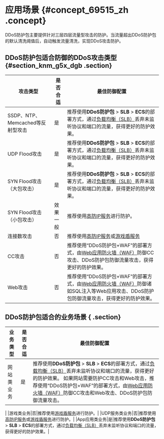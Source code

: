 # 应用场景 {#concept_69515_zh .concept}

DDoS防护包主要提供针对三层四层流量型攻击的防护。当流量超出DDoS防护包的默认清洗阈值后，自动触发流量清洗，实现DDoS攻击防护。

## DDoS防护包适合防御的DDoS攻击类型 {#section_knm_g5x_dgb .section}

|攻击类型|是否合适|最佳防御配置|
|----|----|------|
|SSDP、NTP、Memcached等反射型攻击|是|推荐使用**DDoS防护包** \> **SLB** \> **ECS**的部署方式，通过[负载均衡（SLB）](https://www.aliyun.com/product/slb)丢弃未监听协议和端口的流量，获得更好的防护效果。|
|UDP Flood攻击|是|推荐使用**DDoS防护包** \> **SLB** \> **ECS**的部署方式，通过[负载均衡（SLB）](https://www.aliyun.com/product/slb)丢弃未监听协议和端口的流量，获得更好的防护效果。|
|SYN Flood攻击（大包攻击）|是|推荐使用**DDoS防护包** \> **SLB** \> **ECS**的部署方式，通过[负载均衡（SLB）](https://www.aliyun.com/product/slb)丢弃未监听协议和端口的流量，获得更好的防护效果。|
|SYN Flood攻击（小包攻击）|效果一般|推荐使用[高防IP服务](https://www.aliyun.com/product/ddos)进行防护。|
|连接数攻击|否|推荐使用[高防IP服务](https://www.aliyun.com/product/ddos)或[游戏盾服务](https://www.aliyun.com/product/GameShield)|
|CC攻击|否|推荐使用“DDoS防护包+WAF”的部署方式，由[Web应用防火墙（WAF）](https://www.aliyun.com/product/waf)防御CC攻击、DDoS防护包防御流量攻击，获得更好的防护效果。|
|Web攻击|否|推荐使用“DDoS防护包+WAF”的部署方式，由[Web应用防火墙（WAF）](https://www.aliyun.com/product/waf)防御诸如SQL注入等Web应用攻击、DDoS防护包防御流量攻击，获得更好的防护效果。|

## DDoS防护包适合的业务场景 { .section}

|业务类型|是否合适|最佳防御配置|
|----|----|------|
|网站类业务|是|推荐使用**DDoS防护包** \> **SLB** \> **ECS**的部署方式，通过[负载均衡（SLB）](https://www.aliyun.com/product/slb)丢弃未监听协议和端口的流量，获得更好的防护效果。 如果网站需要防护CC攻击和Web攻击，推荐使用“DDoS防护包+WAF”的部署方式，由[Web应用防火墙（WAF）](https://www.aliyun.com/product/waf)防御CC攻击和Web攻击、DDoS防护包防御流量攻击。

 |
|游戏类业务|否|推荐使用[游戏盾服务](https://www.aliyun.com/product/GameShield)进行防护。|
|UDP服务类业务|否|推荐使用[高防IP服务](https://www.aliyun.com/product/ddos)或[游戏盾服务](https://www.aliyun.com/product/GameShield)进行防护。|
|App应用类业务|是|推荐使用**DDoS防护包** \> **SLB** \> **ECS**的部署方式，通过[负载均衡（SLB）](https://www.aliyun.com/product/slb)丢弃未监听协议和端口的流量，获得更好的防护效果。|

